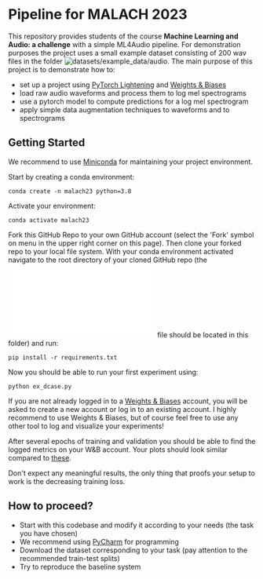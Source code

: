 # Pipeline for MALACH 2023

This repository provides students of the course **Machine Learning and Audio: a challenge** with a simple ML4Audio
pipeline. For demonstration purposes the project uses a small example dataset consisting of 200 wav files in the folder 
![datasets/example_data/audio](datasets/example_data/audio). The main purpose of this project
is to demonstrate how to:
* set up a project using [PyTorch Lightening](https://pytorch-lightning.readthedocs.io/en/stable/) and [Weights & Biases](https://wandb.ai/site)
* load raw audio waveforms and process them to log mel spectrograms
* use a pytorch model to compute predictions for a log mel spectrogram
* apply simple data augmentation techniques to waveforms and to spectrograms

## Getting Started

We recommend to use [Miniconda](https://docs.conda.io/en/latest/miniconda.html) for maintaining your project environment.

Start by creating a conda environment:
```
conda create -n malach23 python=3.8
```

Activate your environment:
```
conda activate malach23
```

Fork this GitHub Repo to your own GitHub account (select the 'Fork' symbol on menu in the upper right corner on this page).
Then clone your forked repo to your local file system. With your conda environment activated navigate to the root directory of 
your cloned GitHub repo (the ![requirements.txt](requirements.txt) file should be located in this folder) and run:

```
pip install -r requirements.txt
```

Now you should be able to run your first experiment using:

```
python ex_dcase.py
```

If you are not already logged in to a [Weights & Biases](https://wandb.ai/site) account, you will be asked to create a new account or log in to an existing
account. I highly recommend to use Weights & Biases, but of course feel free to use any other tool to log and visualize your experiments!

After several epochs of training and validation you should be able to find the logged metrics on your W&B account. Your plots
should look similar compared to [these](https://wandb.ai/florians/DCASE23/reports/Malach23-Pipeline-Test--VmlldzozNzM0MDA2?accessToken=bo8ps42w5vf42u6yyd23yqb3z0at1ti4lbb4qzfr5ww3kltd36hmbv8r8zqllq1e).

Don't expect any meaningful results, the only thing that proofs your setup to work is the decreasing training loss.

## How to proceed?

* Start with this codebase and modify it according to your needs (the task you have chosen)
* We recommend using [PyCharm](https://www.jetbrains.com/de-de/pycharm/) for programming
* Download the dataset corresponding to your task (pay attention to the recommended train-test splits)
* Try to reproduce the baseline system
